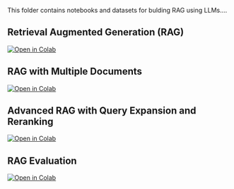 This folder contains notebooks and datasets for bulding RAG using LLMs....

## Retrieval Augmented Generation (RAG)

[![Open in Colab](https://colab.research.google.com/assets/colab-badge.svg)](https://colab.research.google.com/github/manaranjanp/GenAI_LLM/blob/main/RAG/RAG_Infosys_quarterly_report.ipynb)

## RAG with Multiple Documents

[![Open in Colab](https://colab.research.google.com/assets/colab-badge.svg)](https://colab.research.google.com/github/manaranjanp/GenAI_LLM/blob/main/RAG/RAG_Infosys_quarterly_reports_multiple.ipynb)

## Advanced RAG with Query Expansion and Reranking

[![Open in Colab](https://colab.research.google.com/assets/colab-badge.svg)](https://colab.research.google.com/github/manaranjanp/GenAI_LLM/blob/main/RAG/RAG_Advanced_v2.ipynb)

## RAG Evaluation

[![Open in Colab](https://colab.research.google.com/assets/colab-badge.svg)](https://colab.research.google.com/github/manaranjanp/GenAI_LLM/blob/main/RAG/LLM_Evaluation_v1.ipynb)
